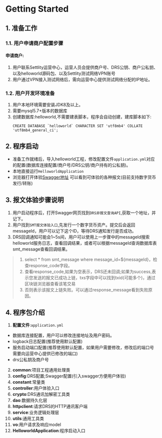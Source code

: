 # Getting Started
## 1. 准备工作
### 1.1. 用户申请商户配置步骤
#### 申请商户:

 1. 用户联系Settlity运营中心，运营人员会提供商户号、DRS公钥、商户公私钥、以及helloworld源码包、以及Settlity测试网络VPN账号
 2. 用户通过VPN接入测试网络后，需向运营中心提供测试网络分配的IP地址。
 
### 1.2. 用户开发环境准备

 1. 用户本地环境需要安装JDK8及以上。
 2. 需要mysql5.7+版本的数据库
 3. 创建数据库:helloworld,不需要建表脚本，程序会自动创建，建库脚本如下:
    ```
    CREATE DATABASE `helloworld` CHARACTER SET 'utf8mb4' COLLATE 'utf8mb4_general_ci';
    ```
## 2. 程序启动

- 准备工作就绪后，导入helloworld工程，修改配置文件`application.yml`对应的配置(数据库连接配置/商户号/DRS公钥/商户持有的公私钥)。
- 本地直接运行`HelloworldApplication`
- 浏览器打开体验[Swagger地址](http://localhost:18080/swagger-ui.html) 可以看到可体验的各种报文(目前支持数字货币发行/转账)
## 3. 报文体验步骤说明

 1. 用户启动程序后，打开Swagger网页找到`DRS非报文查询API`,获取一个地址，并记下。
 2. 用户找到`SMT报文体验入口`,先发行一个数字货币资产。提交后会返回messageId，用户可以记下这个ID，等待DRS通知发行是否成功。
 3. DRS回调通知可能会1~5s间，用户可以使用上一步骤中的messageId搜索helloworld服务日志，查看回调结果，或者可以根据messageId查询数据库表smt_message查看回调结果。
  > 1. select * from smt_message where message_id=${messageId}，检查response_code字段。
  > 2. 查看response_code,如果为空表示，DRS还未回调;如果为success,表示您发送的报文已成功上链，txs字段中可以找到txid(可能多个)，通过区块链浏览器查看该笔交易
  > 3. 否则表示该报文上链失败。可以通过response_message看到失败原因。
## 4. 程序包介绍

  1. **配置文件**:`application.yml`
   - 数据库连接配置，用户可以修改连接地址及用户密码。
   - logback日志配置(推荐使用默认配置)
   - 服务启动端口配置(推荐使用默认配置，如果用户需要修改，修改后的端口号需要向运营中心提供已修改的端口)
   - drs公私钥及商户号
   
  2. **common**:项目工程通用处理类
  3. **config**:DRS配置;Swagger配置(引入swagger方便用户体验)
  4. **constant**:常量类
  5. **controller**:用户体验入口
  6. **crypto**:DRS通讯加解密工具类
  7. **dao**:数据持久化层
  8. **httpclient**:请求DRS的HTTP通讯客户端
  9. **service**:业务逻辑处理层
  10. **utils**:通用工具类
  11. **vo**:用户请求及响应model
  12. **HelloworldApplication**:程序启动入口